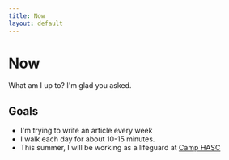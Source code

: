 ```yaml
---
title: Now
layout: default
---
```


# Now
What am I up to? I'm glad you asked.

## Goals
* I'm trying to write an article every week
* I walk each day for about 10-15 minutes.
* This summer, I will be working as a lifeguard at [Camp HASC](https://camphasc.org)
